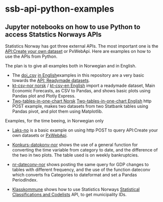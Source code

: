 # ssb-api-python-examples

## Jupyter notebooks on how to use Python to access Statstics Norways APIs

Statistics Norway has got three external APIs. The most important one is the [API:Create your own dataset](https://www.ssb.no/en/omssb/tjenester-og-verktoy/api/px-api) or PxWebApi. Here are examples on how to use the APIs from Python. 

The plan is to give all examples both in Norwegian and in English.
- The [doi_csv](eks1_doi_csv_nor.ipynb) [in English](eks1_doi_csv1-en.ipynb)examples in this repository are a very basic towards the [API: Readymade datasets](https://data.ssb.no/api/v0/dataset/?lang=en).
- [kt-csv-nor norsk](kt-csv-nor.ipynb) / [kt-csv-en English](kt-csv-nor.ipynb) import a readymade dataset, Main Economic Forecasts,  as CSV to Pandas, and shows basic plots using Pandas plot and Plotly Express.
- [Two-tables-in-one-chart Norsk](two-tables-one-chart_nor.ipynb) [Two-tables-in-one-chart English](two-tables-one-chart-en.ipynb) http POST example, makes two datasets from two Statbank tables using Pandas pivot, and plot them using Matplotlib.

Examples, for the time beeing, in Norwegian only
- [Laks-no](laks-no.ipynb) is a basic example on using http POST to query API:Create your own datasets or [PxWebApi](https://www.ssb.no/en/omssb/tjenester-og-verktoy/api/px-api).
- [Konkurs-datokonv-nor](konkurs-datokonv.ipynb) shows the use of a general function for converting the time variable from category to date, and the difference of the two in two plots. The table used is on weekly bankruptcies.
- [nr-dateconv-nor](nr-datokonv.ipynb) shows posting the same query for GDP changes to tables with different frequency, and the use of the function dateconv which converts fra Categories to dateformat and set a Pandas PeriodIndex.

- [Klasskommune](klass_kommune2020.ipynb) shows how to use Statistics Norways [Statistical Classifications and Codelists](https://www.ssb.no/en/klass/) API, to get municipality IDs.

